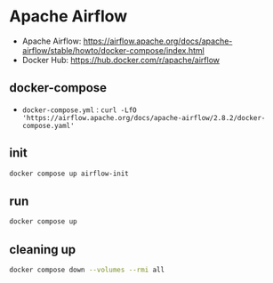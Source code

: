 
# Apache Airflow
* Apache Airflow: https://airflow.apache.org/docs/apache-airflow/stable/howto/docker-compose/index.html
* Docker Hub: https://hub.docker.com/r/apache/airflow

## docker-compose
* `docker-compose.yml` : `curl -LfO 'https://airflow.apache.org/docs/apache-airflow/2.8.2/docker-compose.yaml'`

## init
```bash
docker compose up airflow-init
```

## run
```bash
docker compose up 
```

## cleaning up
```bash
docker compose down --volumes --rmi all
```